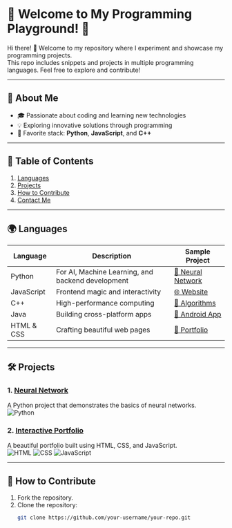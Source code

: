# 🌟 Welcome to My Programming Playground! 🌟

Hi there! 👋 Welcome to my repository where I experiment and showcase my programming projects.  
This repo includes snippets and projects in multiple programming languages. Feel free to explore and contribute!

---

## 🚀 About Me
- 🎓 Passionate about coding and learning new technologies
- 💡 Exploring innovative solutions through programming
- 🧠 Favorite stack: **Python**, **JavaScript**, and **C++**

---

## 📂 Table of Contents
1. [Languages](#languages)
2. [Projects](#projects)
3. [How to Contribute](#how-to-contribute)
4. [Contact Me](#contact-me)

---

## 🌍 Languages

| Language   | Description                     | Sample Project |
|------------|---------------------------------|----------------|
| Python     | For AI, Machine Learning, and backend development | [🧠 Neural Network](#) |
| JavaScript | Frontend magic and interactivity | [🌐 Website](#) |
| C++        | High-performance computing      | [🔢 Algorithms](#) |
| Java       | Building cross-platform apps    | [📱 Android App](#) |
| HTML & CSS | Crafting beautiful web pages    | [🎨 Portfolio](#) |

---

## 🛠️ Projects

### 1. **[Neural Network](#)**
A Python project that demonstrates the basics of neural networks.  
![Python](https://img.shields.io/badge/-Python-blue)

### 2. **[Interactive Portfolio](#)**
A beautiful portfolio built using HTML, CSS, and JavaScript.  
![HTML](https://img.shields.io/badge/-HTML-orange) ![CSS](https://img.shields.io/badge/-CSS-blue) ![JavaScript](https://img.shields.io/badge/-JavaScript-yellow)

---

## 🤝 How to Contribute

1. Fork the repository.
2. Clone the repository:  
   ```bash
   git clone https://github.com/your-username/your-repo.git
